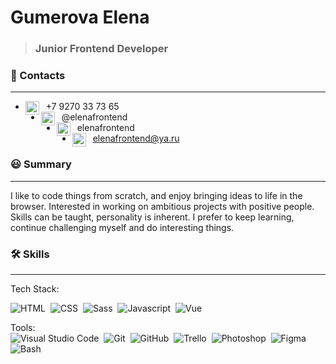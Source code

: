 # Gumerova Elena  
> ### Junior Frontend Developer
### :wave: Contacts
***

* [<img align="left" alt="Elena Gumerova phone" width="22px" src="https://elenafrontend.github.io/portfolio/img/icons/old-typical-phone.svg" />][phone]&nbsp;&nbsp;+7&nbsp;9270&nbsp;33&nbsp;73&nbsp;65  
* [<img align="left" alt="Elena Gumerova telegram" width="22px" src="https://elenafrontend.github.io/portfolio/img/icons/telegram.svg" />][telegram]&nbsp;&nbsp;@elenafrontend  
* [<img align="left" alt="Elena Gumerova linkedin" width="22px" src="https://elenafrontend.github.io/portfolio/img/icons/linkedin.svg" />][linkedin]&nbsp;&nbsp;elenafrontend  
* [<img align="left" alt="Elena Gumerova email" width="22px" src="https://elenafrontend.github.io/portfolio/img/icons/email.svg" />][email]&nbsp;&nbsp;elenafrontend@ya.ru  

### :smiley: Summary  
***

I like to code things from scratch, and enjoy bringing ideas to life in the browser. Interested in working on ambitious projects with positive people. Skills can be taught, personality is inherent. I prefer to keep learning, continue challenging myself and do interesting things.

### :hammer_and_wrench: Skills  
***

Tech Stack:  

![HTML](https://img.shields.io/badge/HTML-333333?style=for-the-badge&logo=html5)&nbsp;
![CSS](https://img.shields.io/badge/CSS-333333?style=for-the-badge&logo=css3&logoColor=1572B6)&nbsp;
![Sass](https://img.shields.io/badge/Sass-333333?style=for-the-badge&logo=sass)&nbsp;
![Javascript](https://img.shields.io/badge/Javascript-333333?style=for-the-badge&logo=javascript)&nbsp;
![Vue](https://img.shields.io/badge/Vue-333333?style=for-the-badge&logo=vuedotjs)&nbsp;  

Tools:  
![Visual Studio Code](https://img.shields.io/badge/-Visual%20Studio%20Code-333333?style=for-the-badge&logo=visual-studio-code&logoColor=007ACC)&nbsp;
![Git](https://img.shields.io/badge/-Git-333333?style=for-the-badge&logo=git)&nbsp;
![GitHub](https://img.shields.io/badge/-GitHub-333333?style=for-the-badge&logo=github)&nbsp;
![Trello](https://img.shields.io/badge/-Trello-333333?style=for-the-badge&logo=trello&logoColor=0052CC)&nbsp;
![Photoshop](https://img.shields.io/badge/-Photoshop-333333?style=for-the-badge&logo=adobe-photoshop)&nbsp;
![Figma](https://img.shields.io/badge/-Figma-333333?style=for-the-badge&logo=figma)&nbsp;
![Bash](https://img.shields.io/badge/-Bash-333333?style=for-the-badge&logo=gnubash)&nbsp;


[phone]: tel:+79270337365 "mobile"
[telegram]: https://t.me/elenafrontend "telegram"
[linkedin]: https://www.linkedin.com/in/elenafrontend/ "linkedin"
[email]: https://www.linkedin.com/in/elenafrontend/ "email"
